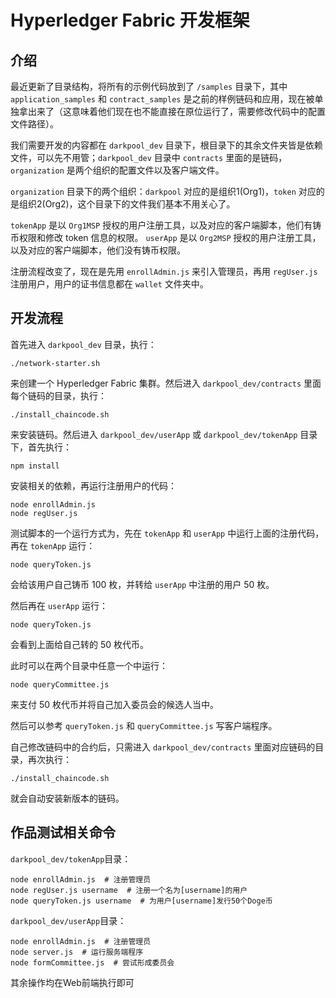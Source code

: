 # Hyperledger Fabric 开发框架

## 介绍

最近更新了目录结构，将所有的示例代码放到了 `/samples` 目录下，其中 `application_samples` 和 `contract_samples` 是之前的样例链码和应用，现在被单独拿出来了（这意味着他们现在也不能直接在原位运行了，需要修改代码中的配置文件路径）。

我们需要开发的内容都在 `darkpool_dev` 目录下，根目录下的其余文件夹皆是依赖文件，可以先不用管；`darkpool_dev` 目录中 `contracts` 里面的是链码，`organization` 是两个组织的配置文件以及客户端文件。

`organization` 目录下的两个组织：`darkpool` 对应的是组织1(Org1)，`token` 对应的是组织2(Org2)，这个目录下的文件我们基本不用关心了。

`tokenApp` 是以 `Org1MSP` 授权的用户注册工具，以及对应的客户端脚本，他们有铸币权限和修改 token 信息的权限。
`userApp` 是以 `Org2MSP` 授权的用户注册工具，以及对应的客户端脚本，他们没有铸币权限。 

注册流程改变了，现在是先用 `enrollAdmin.js` 来引入管理员，再用 `regUser.js` 注册用户，用户的证书信息都在 `wallet` 文件夹中。

## 开发流程

首先进入 `darkpool_dev` 目录，执行：

```shell
./network-starter.sh
```

来创建一个 Hyperledger Fabric 集群。然后进入 `darkpool_dev/contracts` 里面每个链码的目录，执行：

```shell
./install_chaincode.sh
```

来安装链码。然后进入 `darkpool_dev/userApp` 或 `darkpool_dev/tokenApp` 目录下，首先执行：

```shell
npm install
```

安装相关的依赖，再运行注册用户的代码：

```shell
node enrollAdmin.js
node regUser.js
```

测试脚本的一个运行方式为，先在 `tokenApp` 和 `userApp` 中运行上面的注册代码，再在 `tokenApp` 运行：

```shell
node queryToken.js
```

会给该用户自己铸币 100 枚，并转给 `userApp` 中注册的用户 50 枚。

然后再在 `userApp` 运行：

```shell
node queryToken.js
```

会看到上面给自己转的 50 枚代币。

此时可以在两个目录中任意一个中运行：

```shell
node queryCommittee.js
```

来支付 50 枚代币并将自己加入委员会的候选人当中。

然后可以参考 `queryToken.js` 和 `queryCommittee.js` 写客户端程序。

自己修改链码中的合约后，只需进入 `darkpool_dev/contracts` 里面对应链码的目录，再次执行：

```shell
./install_chaincode.sh
```

就会自动安装新版本的链码。

## 作品测试相关命令

`darkpool_dev/tokenApp`目录：

```shell
node enrollAdmin.js  # 注册管理员
node regUser.js username  # 注册一个名为[username]的用户
node queryToken.js username  # 为用户[username]发行50个Doge币
```

`darkpool_dev/userApp`目录：

```shell
node enrollAdmin.js  # 注册管理员
node server.js  # 运行服务端程序
node formCommittee.js  # 尝试形成委员会
```

其余操作均在Web前端执行即可